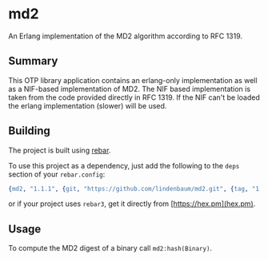 md2
===

An Erlang implementation of the MD2 algorithm according to RFC 1319.

Summary
-------

This OTP library application contains an erlang-only implementation as
well as a NIF-based implementation of MD2. The NIF based implementation
is taken from the code provided directly in RFC 1319. If the NIF can't be
loaded the erlang implementation (slower) will be used.

Building
--------

The project is built using [rebar](https://github.com/basho/rebar).

To use this project as a dependency, just add the following to the `deps`
section of your `rebar.config`:
```erlang
{md2, "1.1.1", {git, "https://github.com/lindenbaum/md2.git", {tag, "1.1.1"}}}
```
or if your project uses `rebar3`, get it directly from [https://hex.pm](hex.pm).

Usage
-----

To compute the MD2 digest of a binary call `md2:hash(Binary)`.
